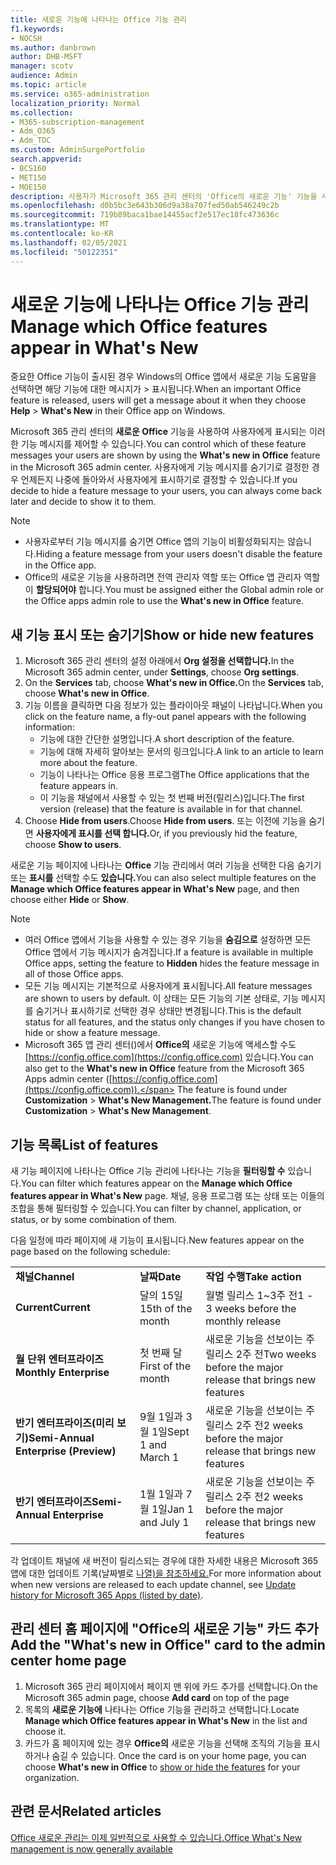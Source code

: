 ```yaml
---
title: 새로운 기능에 나타나는 Office 기능 관리
f1.keywords:
- NOCSH
ms.author: danbrown
author: DHB-MSFT
manager: scotv
audience: Admin
ms.topic: article
ms.service: o365-administration
localization_priority: Normal
ms.collection:
- M365-subscription-management
- Adm_O365
- Adm_TOC
ms.custom: AdminSurgePortfolio
search.appverid:
- BCS160
- MET150
- MOE150
description: 사용자가 Microsoft 365 관리 센터의 'Office의 새로운 기능' 기능을 사용하여 Windows에서 Office 앱의 새로운 기능 > 도움말을 선택할 때 표시하거나 숨길 Office 기능을 결정하세요.
ms.openlocfilehash: d0b5bc3e643b306d9a38a707fed50ab546249c2b
ms.sourcegitcommit: 719b89baca1bae14455acf2e517ec18fc473636c
ms.translationtype: MT
ms.contentlocale: ko-KR
ms.lasthandoff: 02/05/2021
ms.locfileid: "50122351"
---
```

# <a name="manage-which-office-features-appear-in-whats-new"></a><span data-ttu-id="4ffa7-103">새로운 기능에 나타나는 Office 기능 관리</span><span class="sxs-lookup"><span data-stu-id="4ffa7-103">Manage which Office‎ features appear in What's New</span></span>

<span data-ttu-id="4ffa7-104">중요한 Office 기능이 출시된 경우 Windows의 Office 앱에서 새로운 기능 도움말을 선택하면 해당 기능에 대한 메시지가  >   표시됩니다.</span><span class="sxs-lookup"><span data-stu-id="4ffa7-104">When an important ‎Office‎ feature is released, users will get a message about it when they choose **Help** > **What's New** in their ‎‎Office‎‎ app on ‎Windows‎.</span></span>

<span data-ttu-id="4ffa7-105">Microsoft 365 관리 센터의 **새로운 Office** 기능을 사용하여 사용자에게 표시되는 이러한 기능 메시지를 제어할 수 있습니다.</span><span class="sxs-lookup"><span data-stu-id="4ffa7-105">You can control which of these feature messages your users are shown by using the **What's new in Office** feature in the Microsoft 365 admin center.</span></span> <span data-ttu-id="4ffa7-106">사용자에게 기능 메시지를 숨기기로 결정한 경우 언제든지 나중에 돌아와서 사용자에게 표시하기로 결정할 수 있습니다.</span><span class="sxs-lookup"><span data-stu-id="4ffa7-106">If you decide to hide a feature message to your users, you can always come back later and decide to show it to them.</span></span>

> [!NOTE]
> - <span data-ttu-id="4ffa7-107">사용자로부터 기능 메시지를 숨기면 Office 앱의 기능이 비활성화되지는 않습니다.</span><span class="sxs-lookup"><span data-stu-id="4ffa7-107">Hiding a feature message from your users doesn't disable the feature in the Office app.</span></span>
> - <span data-ttu-id="4ffa7-108">Office의 새로운 기능을 사용하려면 전역 관리자 역할 또는 Office 앱 관리자 역할이 **할당되어야** 합니다.</span><span class="sxs-lookup"><span data-stu-id="4ffa7-108">You must be assigned either the Global admin role or the Office apps admin role to use the **What's new in Office** feature.</span></span>

## <a name="show-or-hide-new-features"></a><span data-ttu-id="4ffa7-109">새 기능 표시 또는 숨기기</span><span class="sxs-lookup"><span data-stu-id="4ffa7-109">Show or hide new features</span></span> 

1. <span data-ttu-id="4ffa7-110">Microsoft 365 관리 센터의 설정 아래에서 **Org 설정을 선택합니다.**</span><span class="sxs-lookup"><span data-stu-id="4ffa7-110">In the Microsoft 365 admin center, under **Settings**, choose **Org settings**.</span></span>
2. <span data-ttu-id="4ffa7-111">On the **Services** tab, choose **What's new in Office.**</span><span class="sxs-lookup"><span data-stu-id="4ffa7-111">On the **Services** tab, choose **What's new in Office**.</span></span>
3. <span data-ttu-id="4ffa7-112">기능 이름을 클릭하면 다음 정보가 있는 플라이아웃 패널이 나타납니다.</span><span class="sxs-lookup"><span data-stu-id="4ffa7-112">When you click on the feature name, a fly-out panel appears with the following information:</span></span>
     - <span data-ttu-id="4ffa7-113">기능에 대한 간단한 설명입니다.</span><span class="sxs-lookup"><span data-stu-id="4ffa7-113">A short description of the feature.</span></span>
     - <span data-ttu-id="4ffa7-114">기능에 대해 자세히 알아보는 문서의 링크입니다.</span><span class="sxs-lookup"><span data-stu-id="4ffa7-114">A link to an article to learn more about the feature.</span></span>
     - <span data-ttu-id="4ffa7-115">기능이 나타나는 Office 응용 프로그램</span><span class="sxs-lookup"><span data-stu-id="4ffa7-115">The Office applications that the feature appears in.</span></span>
     - <span data-ttu-id="4ffa7-116">이 기능을 채널에서 사용할 수 있는 첫 번째 버전(릴리스)입니다.</span><span class="sxs-lookup"><span data-stu-id="4ffa7-116">The first version (release) that the feature is available in for that channel.</span></span>
4. <span data-ttu-id="4ffa7-117">Choose **Hide from users**.</span><span class="sxs-lookup"><span data-stu-id="4ffa7-117">Choose **Hide from users**.</span></span> <span data-ttu-id="4ffa7-118">또는 이전에 기능을 숨기면 **사용자에게 표시를 선택 합니다.**</span><span class="sxs-lookup"><span data-stu-id="4ffa7-118">Or, if you previously hid the feature, choose **Show to users**.</span></span>

<span data-ttu-id="4ffa7-119">새로운 기능 페이지에 나타나는 **Office** 기능 관리에서 여러 기능을 선택한 다음 숨기기 또는 **표시를** 선택할 수도 **있습니다.**</span><span class="sxs-lookup"><span data-stu-id="4ffa7-119">You can also select multiple features on the **Manage which ‎Office‎ features appear in What's New** page, and then choose either **Hide** or **Show**.</span></span>

> [!NOTE]
> - <span data-ttu-id="4ffa7-120">여러 Office 앱에서 기능을 사용할 수 있는 경우 기능을 **숨김으로** 설정하면 모든 Office 앱에서 기능 메시지가 숨겨집니다.</span><span class="sxs-lookup"><span data-stu-id="4ffa7-120">If a feature is available in multiple Office apps, setting the feature to **Hidden** hides the feature message in all of those Office apps.</span></span>
> - <span data-ttu-id="4ffa7-121">모든 기능 메시지는 기본적으로 사용자에게 표시됩니다.</span><span class="sxs-lookup"><span data-stu-id="4ffa7-121">All feature messages are shown to users by default.</span></span> <span data-ttu-id="4ffa7-122">이 상태는 모든 기능의 기본 상태로, 기능 메시지를 숨기거나 표시하기로 선택한 경우 상태만 변경됩니다.</span><span class="sxs-lookup"><span data-stu-id="4ffa7-122">This is the default status for all features, and the status only changes if you have chosen to hide or show a feature message.</span></span>
> - <span data-ttu-id="4ffa7-123">Microsoft 365 앱 관리 센터()에서 **Office의** 새로운 기능에 액세스할 수도 [https://config.office.com](https://config.office.com) 있습니다.</span><span class="sxs-lookup"><span data-stu-id="4ffa7-123">You can also get to the **What's new in Office** feature from the Microsoft 365 Apps admin center ([https://config.office.com](https://config.office.com)).</span></span> <span data-ttu-id="4ffa7-124">The feature is found under **Customization**  >  **What's New Management.**</span><span class="sxs-lookup"><span data-stu-id="4ffa7-124">The feature is found under **Customization** > **What's New Management**.</span></span>

## <a name="list-of-features"></a><span data-ttu-id="4ffa7-125">기능 목록</span><span class="sxs-lookup"><span data-stu-id="4ffa7-125">List of features</span></span>

<span data-ttu-id="4ffa7-126">새 기능 페이지에 나타나는 Office 기능 관리에 나타나는 기능을 **필터링할 수** 있습니다.</span><span class="sxs-lookup"><span data-stu-id="4ffa7-126">You can filter which features appear on the **Manage which ‎Office‎ features appear in What's New** page.</span></span> <span data-ttu-id="4ffa7-127">채널, 응용 프로그램 또는 상태 또는 이들의 조합을 통해 필터링할 수 있습니다.</span><span class="sxs-lookup"><span data-stu-id="4ffa7-127">You can filter by channel, application, or status, or by some combination of them.</span></span>

<span data-ttu-id="4ffa7-128">다음 일정에 따라 페이지에 새 기능이 표시됩니다.</span><span class="sxs-lookup"><span data-stu-id="4ffa7-128">New features appear on the page based on the following schedule:</span></span>

||||
|:-----|:-----|:-----|
|<span data-ttu-id="4ffa7-129">**채널**</span><span class="sxs-lookup"><span data-stu-id="4ffa7-129">**Channel**</span></span> <br/> |<span data-ttu-id="4ffa7-130">**날짜**</span><span class="sxs-lookup"><span data-stu-id="4ffa7-130">**Date**</span></span> <br/> |<span data-ttu-id="4ffa7-131">**작업 수행**</span><span class="sxs-lookup"><span data-stu-id="4ffa7-131">**Take action**</span></span> <br/> |
|<span data-ttu-id="4ffa7-132">**Current**</span><span class="sxs-lookup"><span data-stu-id="4ffa7-132">**Current**</span></span> <br/> |<span data-ttu-id="4ffa7-133">달의 15일</span><span class="sxs-lookup"><span data-stu-id="4ffa7-133">15th of the month</span></span>  <br/> |<span data-ttu-id="4ffa7-134">월별 릴리스 1~3주 전</span><span class="sxs-lookup"><span data-stu-id="4ffa7-134">1 - 3 weeks before the monthly release</span></span> <br/> |
|<span data-ttu-id="4ffa7-135">**월 단위 엔터프라이즈**</span><span class="sxs-lookup"><span data-stu-id="4ffa7-135">**Monthly Enterprise**</span></span> <br/> |<span data-ttu-id="4ffa7-136">첫 번째 달</span><span class="sxs-lookup"><span data-stu-id="4ffa7-136">First of the month</span></span>  <br/> |<span data-ttu-id="4ffa7-137">새로운 기능을 선보이는 주 릴리스 2주 전</span><span class="sxs-lookup"><span data-stu-id="4ffa7-137">Two weeks before the major release that brings new features</span></span> |
|<span data-ttu-id="4ffa7-138">**반기 엔터프라이즈(미리 보기)**</span><span class="sxs-lookup"><span data-stu-id="4ffa7-138">**Semi-Annual Enterprise (Preview)**</span></span> <br/> |<span data-ttu-id="4ffa7-139">9월 1일과 3월 1일</span><span class="sxs-lookup"><span data-stu-id="4ffa7-139">Sept 1 and March 1</span></span> <br/> | <span data-ttu-id="4ffa7-140">새로운 기능을 선보이는 주 릴리스 2주 전</span><span class="sxs-lookup"><span data-stu-id="4ffa7-140">2 weeks before the major release that brings new features</span></span>|
|<span data-ttu-id="4ffa7-141">**반기 엔터프라이즈**</span><span class="sxs-lookup"><span data-stu-id="4ffa7-141">**Semi-Annual Enterprise**</span></span> <br/> |<span data-ttu-id="4ffa7-142">1월 1일과 7월 1일</span><span class="sxs-lookup"><span data-stu-id="4ffa7-142">Jan 1 and July 1</span></span> <br/> | <span data-ttu-id="4ffa7-143">새로운 기능을 선보이는 주 릴리스 2주 전</span><span class="sxs-lookup"><span data-stu-id="4ffa7-143">2 weeks before the major release that brings new features</span></span><br/> |

<span data-ttu-id="4ffa7-144">각 업데이트 채널에 새 버전이 릴리스되는 경우에 대한 자세한 내용은 Microsoft 365 앱에 대한 업데이트 기록(날짜별로 [나열)을 참조하세요.](https://docs.microsoft.com/officeupdates/update-history-microsoft365-apps-by-date)</span><span class="sxs-lookup"><span data-stu-id="4ffa7-144">For more information about when new versions are released to each update channel, see [Update history for Microsoft 365 Apps (listed by date)](https://docs.microsoft.com/officeupdates/update-history-microsoft365-apps-by-date).</span></span>

## <a name="add-the-whats-new-in-office-card-to-the-admin-center-home-page"></a><span data-ttu-id="4ffa7-145">관리 센터 홈 페이지에 "Office의 새로운 기능" 카드 추가</span><span class="sxs-lookup"><span data-stu-id="4ffa7-145">Add the "What's new in Office" card to the admin center home page</span></span>

1. <span data-ttu-id="4ffa7-146">Microsoft 365 관리 페이지에서  페이지 맨 위에 카드 추가를 선택합니다.</span><span class="sxs-lookup"><span data-stu-id="4ffa7-146">On the Microsoft 365 admin page, choose **Add card** on top of the page</span></span>
2. <span data-ttu-id="4ffa7-147">목록의 **새로운 기능에** 나타나는 Office 기능을 관리하고 선택합니다.</span><span class="sxs-lookup"><span data-stu-id="4ffa7-147">Locate **Manage which Office features appear in What's New** in the list and choose it.</span></span>
3. <span data-ttu-id="4ffa7-148">카드가 홈 페이지에 있는 경우 **Office의** 새로운 기능을 선택해 조직의 기능을 표시하거나 숨길 수 있습니다. [](#show-or-hide-new-features)</span><span class="sxs-lookup"><span data-stu-id="4ffa7-148">Once the card is on your home page, you can choose **What's new in Office** to [show or hide the features](#show-or-hide-new-features) for your organization.</span></span>


## <a name="related-articles"></a><span data-ttu-id="4ffa7-149">관련 문서</span><span class="sxs-lookup"><span data-stu-id="4ffa7-149">Related articles</span></span>

[<span data-ttu-id="4ffa7-150">Office 새로운 관리는 이제 일반적으로 사용할 수 있습니다.</span><span class="sxs-lookup"><span data-stu-id="4ffa7-150">Office What's New management is now generally available</span></span>](https://techcommunity.microsoft.com/t5/microsoft-365-blog/office-what-s-new-management-is-now-generally-available/ba-p/1179954)